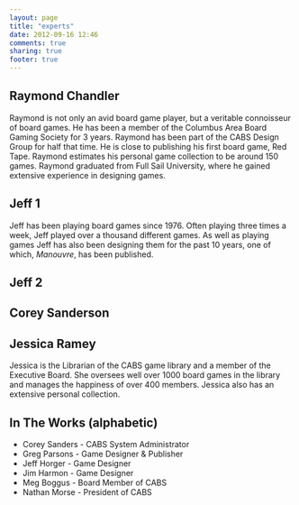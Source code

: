 ```yaml
---
layout: page
title: "experts"
date: 2012-09-16 12:46
comments: true
sharing: true
footer: true
---
```


## Raymond Chandler

Raymond is not only an avid board game player, but a veritable
connoisseur of board games. He has been a member of the Columbus Area
Board Gaming Society for 3 years. Raymond has been part of the CABS
Design Group for half that time. He is close to publishing his first
board game, Red Tape. Raymond estimates his personal game collection
to be around 150 games. Raymond graduated from Full Sail University,
where he gained extensive experience in designing games.

## Jeff 1

Jeff has been playing board games since 1976. Often playing three times a week,
Jeff played over a thousand different games.  As well as playing games Jeff has
also been designing them for the past 10 years, one of which, *Manouvre*, has
been published.

## Jeff 2

## Corey Sanderson

## Jessica Ramey

Jessica is the Librarian of the CABS game library and a member of the
Executive Board. She oversees well over 1000 board games in the
library and manages the happiness of over 400 members. Jessica also has an
extensive personal collection.

## In The Works (alphabetic)

* Corey Sanders - CABS System Administrator
* Greg Parsons - Game Designer & Publisher
* Jeff Horger - Game Designer
* Jim Harmon - Game Designer
* Meg Boggus - Board Member of CABS
* Nathan Morse - President of CABS



